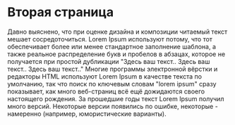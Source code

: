 # Вторая страница

Давно выяснено, что при оценке дизайна и композиции читаемый текст мешает сосредоточиться. Lorem Ipsum используют 
потому, что тот обеспечивает более или менее стандартное заполнение шаблона, а также реальное распределение букв
и пробелов в абзацах, которое не получается при простой дубликации "Здесь ваш текст.. Здесь ваш текст.. 
Здесь ваш текст.." Многие программы электронной вёрстки и редакторы HTML используют Lorem Ipsum в качестве текста
по умолчанию, так что поиск по ключевым словам "lorem ipsum" сразу показывает, как много веб-страниц всё ещё дожидаются
своего настоящего рождения. За прошедшие годы текст Lorem Ipsum получил много версий. Некоторые версии появились по
ошибке, некоторые - намеренно (например, юмористические варианты).
